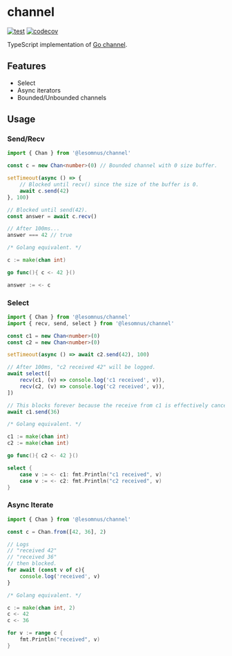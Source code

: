 # channel

[![test](https://github.com/lesomnus/channel-ts/actions/workflows/test.yaml/badge.svg)](https://github.com/lesomnus/channel-ts/actions/workflows/test.yaml)
[![codecov](https://codecov.io/gh/lesomnus/channel-ts/branch/main/graph/badge.svg?token=sZSDd8Zzd7)](https://codecov.io/gh/lesomnus/channel-ts)

TypeScript implementation of [Go channel](https://go.dev/ref/spec#Channel_types).

## Features

-   Select
-   Async iterators
-   Bounded/Unbounded channels

## Usage

### Send/Recv

```ts
import { Chan } from '@lesomnus/channel'

const c = new Chan<number>(0) // Bounded channel with 0 size buffer.

setTimeout(async () => {
	// Blocked until recv() since the size of the buffer is 0.
	await c.send(42)
}, 100)

// Blocked until send(42).
const answer = await c.recv()

// After 100ms...
answer === 42 // true
```

```go
/* Golang equivalent. */

c := make(chan int)

go func(){ c <- 42 }()

answer := <- c
```

### Select

```ts
import { Chan } from '@lesomnus/channel'
import { recv, send, select } from '@lesomnus/channel'

const c1 = new Chan<number>(0)
const c2 = new Chan<number>(0)

setTimeout(async () => await c2.send(42), 100)

// After 100ms, "c2 received 42" will be logged.
await select([
	recv(c1, (v) => console.log('c1 received', v)),
	recv(c2, (v) => console.log('c2 received', v)),
])

// This blocks forever because the receive from c1 is effectively cancelled.
await c1.send(36)
```

```go
/* Golang equivalent. */

c1 := make(chan int)
c2 := make(chan int)

go func(){ c2 <- 42 }()

select {
	case v := <- c1: fmt.Println("c1 received", v)
	case v := <- c2: fmt.Println("c2 received", v)
}
```

### Async Iterate

```ts
import { Chan } from '@lesomnus/channel'

const c = Chan.from([42, 36], 2)

// Logs
// "received 42"
// "received 36"
// then blocked.
for await (const v of c){
	console.log('received', v)
}
```

```go
/* Golang equivalent. */

c := make(chan int, 2)
c <- 42
c <- 36

for v := range c {
	fmt.Println("received", v)
}
```
